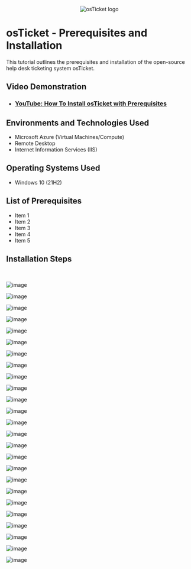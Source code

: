 <p align="center">
<img src="https://i.imgur.com/Clzj7Xs.png" alt="osTicket logo"/>
</p>

<h1>osTicket - Prerequisites and Installation</h1>
This tutorial outlines the prerequisites and installation of the open-source help desk ticketing system osTicket.<br />


<h2>Video Demonstration</h2>

- ### [YouTube: How To Install osTicket with Prerequisites](https://www.youtube.com)

<h2>Environments and Technologies Used</h2>

- Microsoft Azure (Virtual Machines/Compute)
- Remote Desktop
- Internet Information Services (IIS)

<h2>Operating Systems Used </h2>

- Windows 10</b> (21H2)

<h2>List of Prerequisites</h2>

- Item 1
- Item 2
- Item 3
- Item 4
- Item 5

<h2>Installation Steps</h2>

<br>

![image](https://github.com/LawrenceDavy/osticket-prereqs/assets/24421979/432fc1e6-a32b-4a43-9e00-7e0a29631067)

![image](https://github.com/LawrenceDavy/osticket-prereqs/assets/24421979/73947bf3-7a62-46ed-82c8-dd646c82d462)

![image](https://github.com/LawrenceDavy/osticket-prereqs/assets/24421979/84c19029-d978-426f-ac33-c61fdb401fa0)

![image](https://github.com/LawrenceDavy/osticket-prereqs/assets/24421979/6bac743e-9699-4135-8a45-1c2cd92bc5ba)

![image](https://github.com/LawrenceDavy/osticket-prereqs/assets/24421979/fc33b8d1-c30c-4bde-851a-55ab886976e9)

![image](https://github.com/LawrenceDavy/osticket-prereqs/assets/24421979/4a54be5c-4d86-474a-8041-ffffdaf4f97c)

![image](https://github.com/LawrenceDavy/osticket-prereqs/assets/24421979/a3c468e4-f691-4a93-8d08-ec3997bfd04d)

![image](https://github.com/LawrenceDavy/osticket-prereqs/assets/24421979/50d3fe60-948d-42fc-bfe2-1d799de739b8)

![image](https://github.com/LawrenceDavy/osticket-prereqs/assets/24421979/4a320f84-8ae8-49c2-abe9-2c4dd3300e6c)

![image](https://github.com/LawrenceDavy/osticket-prereqs/assets/24421979/6a18a747-36c6-41a1-9bdd-7e546865b5ad)

![image](https://github.com/LawrenceDavy/osticket-prereqs/assets/24421979/c8e94a5b-6d18-4a18-8da1-adb87bf467b7)

![image](https://github.com/LawrenceDavy/osticket-prereqs/assets/24421979/44887438-ed85-4572-8fbf-dd6bfb852fcc)

![image](https://github.com/LawrenceDavy/osticket-prereqs/assets/24421979/7c18fba0-ad72-431e-8fd1-8edefa649bb9)

![image](https://github.com/LawrenceDavy/osticket-prereqs/assets/24421979/feec24bb-45b7-4cd5-9b5d-cc1fd007c935)

![image](https://github.com/LawrenceDavy/osticket-prereqs/assets/24421979/bd38aef3-b0ba-4169-8542-f6838ca56499)

![image](https://github.com/LawrenceDavy/osticket-prereqs/assets/24421979/5565df9c-65c6-46cc-aea9-1b4a3ea05009)

![image](https://github.com/LawrenceDavy/osticket-prereqs/assets/24421979/6110a91e-c596-4a4c-bdce-fe5390bc17dc)

![image](https://github.com/LawrenceDavy/osticket-prereqs/assets/24421979/8a9016c5-8c80-4faa-af51-20087a658f7b)

![image](https://github.com/LawrenceDavy/osticket-prereqs/assets/24421979/13829d01-b41b-4c0d-b650-4646bac26344)

![image](https://github.com/LawrenceDavy/osticket-prereqs/assets/24421979/21ac844b-7ea8-4c94-a2d7-202a68068a3f)

![image](https://github.com/LawrenceDavy/osticket-prereqs/assets/24421979/9f359ab9-6a01-4dd1-9709-6d490d45f8eb)

![image](https://github.com/LawrenceDavy/osticket-prereqs/assets/24421979/84735928-e4ee-4445-aaaf-58bb21cabc1c)

![image](https://github.com/LawrenceDavy/osticket-prereqs/assets/24421979/d49bfbf4-239c-4191-b4a9-2f1b6031ac47)

![image](https://github.com/LawrenceDavy/osticket-prereqs/assets/24421979/a1763e07-8296-4cb8-9221-b2791f79229c)

![image](https://github.com/LawrenceDavy/osticket-prereqs/assets/24421979/cef1a172-a88e-406e-a4ff-57f648d814d7)

